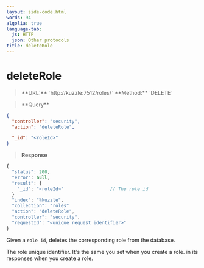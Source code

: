 ```yaml
---
layout: side-code.html
words: 94
algolia: true
language-tab:
  js: HTTP
  json: Other protocols
title: deleteRole
---
```



# deleteRole



<blockquote class="js">
<p>
**URL:** `http://kuzzle:7512/roles/<roleId>`  
**Method:** `DELETE`
</p>
</blockquote>

<blockquote class="json">
<p>
**Query**
</p>
</blockquote>

```json
{
  "controller": "security",
  "action": "deleteRole",

  "_id": "<roleId>"
}
```

>**Response**

```javascript
{
  "status": 200,                     
  "error": null,                     
  "result": {
    "_id": "<roleId>"                 // The role id
  }
  "index": "%kuzzle",
  "collection": "roles"
  "action": "deleteRole",
  "controller": "security",
  "requestId": "<unique request identifier>"
}
```

Given a `role id`, deletes the corresponding role from the database.


<aside class="notice">
The role unique identifier. It's the same you set when you create a role.
in its responses when you create a role.
</aside>

